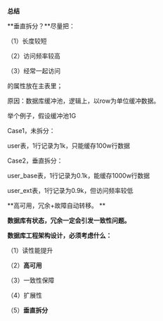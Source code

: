 **总结**

 

**垂直拆分？**尽量把：

（1）长度较短

（2）访问频率较高

（3）经常一起访问

的属性放在主表里；

 

原因：数据库缓冲池，逻辑上，以row为单位缓冲数据。

 

举个例子，假设缓冲池1G

Case1，未拆分：

user表，1行记录为1k，只能缓存100w行数据

 

Case2，垂直拆分：

user_base表，1行记录为0.1k，能缓存1000w行数据

user_ext表，1行记录为0.9k，但访问频率较低 

 

**高可用，冗余+故障自动转移。
**

**数据库有状态，冗余一定会引发一致性问题。**

 

**数据库工程架构设计，必须考虑什么：**

 （1）读性能提升

 （2）**高可用**

 （3）一致性保障

 （4）扩展性

 （5）**垂直拆分**